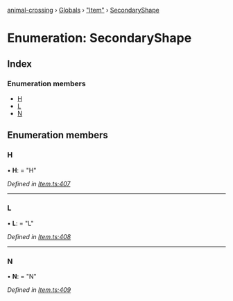 [animal-crossing](../README.md) › [Globals](../globals.md) › ["Item"](../modules/_item_.md) › [SecondaryShape](_item_.secondaryshape.md)

# Enumeration: SecondaryShape

## Index

### Enumeration members

* [H](_item_.secondaryshape.md#h)
* [L](_item_.secondaryshape.md#l)
* [N](_item_.secondaryshape.md#n)

## Enumeration members

###  H

• **H**: = "H"

*Defined in [Item.ts:407](https://github.com/Norviah/animal-crossing/blob/3d769dc/module/types/Item.ts#L407)*

___

###  L

• **L**: = "L"

*Defined in [Item.ts:408](https://github.com/Norviah/animal-crossing/blob/3d769dc/module/types/Item.ts#L408)*

___

###  N

• **N**: = "N"

*Defined in [Item.ts:409](https://github.com/Norviah/animal-crossing/blob/3d769dc/module/types/Item.ts#L409)*
